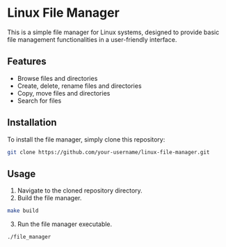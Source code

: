 # Linux File Manager

This is a simple file manager for Linux systems, designed to provide basic file management functionalities in a user-friendly interface.

## Features

- Browse files and directories
- Create, delete, rename files and directories
- Copy, move files and directories
- Search for files

## Installation

To install the file manager, simply clone this repository:

```bash
git clone https://github.com/your-username/linux-file-manager.git
```

## Usage

1. Navigate to the cloned repository directory.
2. Build the file manager.

```bash
make build
```

3. Run the file manager executable.

```bash
./file_manager
```
